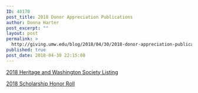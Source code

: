 ```yaml
---
ID: 48170
post_title: 2018 Donor Appreciation Publications
author: Donna Harter
post_excerpt: ""
layout: post
permalink: >
  http://giving.umw.edu/blog/2018/04/30/2018-donor-appreciation-publications/
published: true
post_date: 2018-04-30 22:15:08
---
```

<a href="http://giving.umw.edu/wp-content/uploads/2018/04/2018-2-HeritageWashington.pdf" target="_blank" rel="noopener">2018 Heritage and Washington Society Listing</a>

<a href="http://giving.umw.edu/wp-content/uploads/2018/04/Pr4_SchHonor-Roll_2018_FINAL-for-Copy-Center.pdf" target="_blank" rel="noopener">2018 Scholarship Honor Roll</a>

&nbsp;